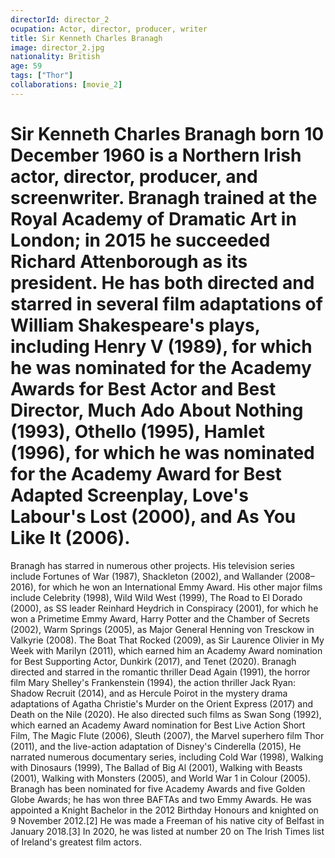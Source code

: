 ```yaml
---
directorId: director_2
ocupation: Actor, director, producer, writer
title: Sir Kenneth Charles Branagh
image: director_2.jpg
nationality: British
age: 59
tags: ["Thor"]
collaborations: [movie_2]
---
```


# Sir Kenneth Charles Branagh born 10 December 1960 is a Northern Irish actor, director, producer, and screenwriter. Branagh trained at the Royal Academy of Dramatic Art in London; in 2015 he succeeded Richard Attenborough as its president. He has both directed and starred in several film adaptations of William Shakespeare's plays, including Henry V (1989), for which he was nominated for the Academy Awards for Best Actor and Best Director, Much Ado About Nothing (1993), Othello (1995), Hamlet (1996), for which he was nominated for the Academy Award for Best Adapted Screenplay, Love's Labour's Lost (2000), and As You Like It (2006).
Branagh has starred in numerous other projects. His television series include Fortunes of War (1987), Shackleton (2002), and Wallander (2008–2016), for which he won an International Emmy Award. His other major films include Celebrity (1998), Wild Wild West (1999), The Road to El Dorado (2000), as SS leader Reinhard Heydrich in Conspiracy (2001), for which he won a Primetime Emmy Award, Harry Potter and the Chamber of Secrets (2002), Warm Springs (2005), as Major General Henning von Tresckow in Valkyrie (2008).
The Boat That Rocked (2009), as Sir Laurence Olivier in My Week with Marilyn (2011), which earned him an Academy Award nomination for Best Supporting Actor, Dunkirk (2017), and Tenet (2020).
Branagh directed and starred in the romantic thriller Dead Again (1991), the horror film Mary Shelley's Frankenstein (1994), the action thriller Jack Ryan: Shadow Recruit (2014), and as Hercule Poirot in the mystery drama adaptations of Agatha Christie's Murder on the Orient Express (2017) and Death on the Nile (2020). He also directed such films as Swan Song (1992), which earned an Academy Award nomination for Best Live Action Short Film, The Magic Flute (2006), Sleuth (2007), the Marvel superhero film Thor (2011), and the live-action adaptation of Disney's Cinderella (2015),
He narrated numerous documentary series, including Cold War (1998), Walking with Dinosaurs (1999), The Ballad of Big Al (2001), Walking with Beasts (2001), Walking with Monsters (2005), and World War 1 in Colour (2005). Branagh has been nominated for five Academy Awards and five Golden Globe Awards; he has won three BAFTAs and two Emmy Awards. He was appointed a Knight Bachelor in the 2012 Birthday Honours and knighted on 9 November 2012.[2] He was made a Freeman of his native city of Belfast in January 2018.[3] In 2020, he was listed at number 20 on The Irish Times list of Ireland's greatest film actors.
